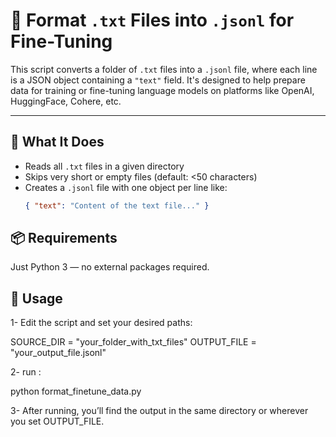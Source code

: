 # 🧹 Format `.txt` Files into `.jsonl` for Fine-Tuning

This script converts a folder of `.txt` files into a `.jsonl` file, where each line is a JSON object containing a `"text"` field. It's designed to help prepare data for training or fine-tuning language models on platforms like OpenAI, HuggingFace, Cohere, etc.

---

## 🔧 What It Does

- Reads all `.txt` files in a given directory
- Skips very short or empty files (default: <50 characters)
- Creates a `.jsonl` file with one object per line like:
  ```json
  { "text": "Content of the text file..." }


## 📦 Requirements

Just Python 3 — no external packages required.


## 📁 Usage

1- Edit the script and set your desired paths:

SOURCE_DIR = "your_folder_with_txt_files"
OUTPUT_FILE = "your_output_file.jsonl"

2- run :

python format_finetune_data.py

3- After running, you’ll find the output in the same directory or wherever you set OUTPUT_FILE.

